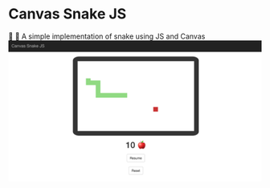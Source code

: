 # Canvas Snake JS
🐍 🍎
A simple implementation of snake using JS and Canvas
![Canvas Snake JS Screenshot](./canvas-snake-js.png)
